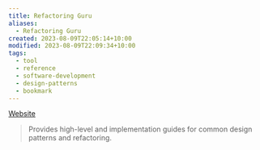 ```yaml
---
title: Refactoring Guru
aliases:
  - Refactoring Guru
created: 2023-08-09T22:05:14+10:00
modified: 2023-08-09T22:09:34+10:00
tags:
  - tool
  - reference
  - software-development
  - design-patterns
  - bookmark
---
```

[Website](https://refactoring.guru/)

> Provides high-level and implementation guides for common design patterns and refactoring.